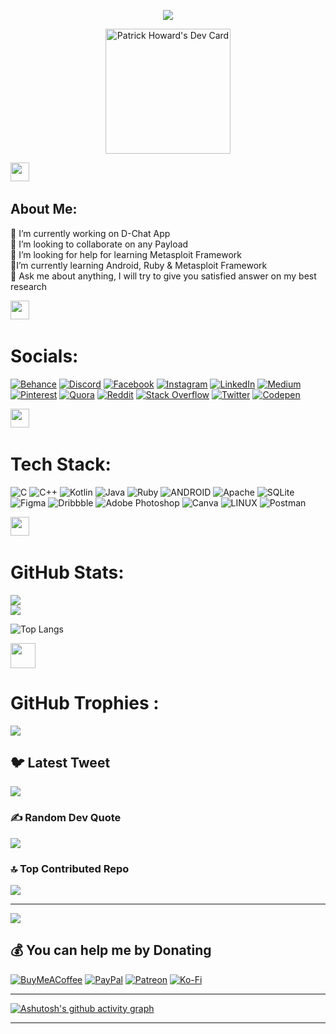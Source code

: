 <!-- <div align="center">
# <img src="https://user-images.githubusercontent.com/74038190/213844263-a8897a51-32f4-4b3b-b5c2-e1528b89f6f3.png" width="50px" /> &nbsp;Hi i'm Deep Golakiya &nbsp; <img src="https://user-images.githubusercontent.com/74038190/213844263-a8897a51-32f4-4b3b-b5c2-e1528b89f6f3.png" width="50px" />
</div>   -->
<p align="center">
    <img src="https://readme-typing-svg.demolab.com/?lines=Android%20app%20developer;Always%20learning%20new%20things&font=Fira%20Code&center=true&width=440&height=45&color=41bd0b&vCenter=true&pause=1000&size=22" /></a>
</p>

<p align="center" style="width: 100%;">
  <a href="https://app.daily.dev/phoward38"><img align="center" src="https://api.daily.dev/devcards/311e2833365f4f69a8d6242a9489b109.png?r=ylj" width="200" alt="Patrick Howard's Dev Card"/></a>

</p>


<summary align="left">
<img src="https://discords.com/_next/image?url=https%3A%2F%2Fcdn.discordapp.com%2Femojis%2F954826406720856084.gif%3Fv%3D1&w=64&q=75" width="30px"> ‎‎ <h2>About Me:</h2>
  </summary>

🔭 I’m currently working on D-Chat App<br>👯 I’m looking to collaborate on any Payload<br>🤝 I’m looking for help for learning Metasploit Framework<br>🌱I’m currently learning Android, Ruby & Metasploit Framework<br>💬 Ask me about anything, I will try to give you satisfied answer on my best research<br>




<summary align="left">
<img src="https://discords.com/_next/image?url=https%3A%2F%2Fcdn.discordapp.com%2Femojis%2F808336213073199155.gif%3Fv%3D1&w=64&q=75" width="30px"> ‎  ‎ <h1>Socials:</h1>
</summary>


[![Behance](https://img.shields.io/badge/Behance-1769ff?logo=behance&logoColor=white)](https://behance.net/deepbajud) [![Discord](https://img.shields.io/badge/Discord-%237289DA.svg?logo=discord&logoColor=white)](https://discord.gg/4VrHKAHpZf) [![Facebook](https://img.shields.io/badge/Facebook-%231877F2.svg?logo=Facebook&logoColor=white)](https://facebook.com/deep.golakiya) [![Instagram](https://img.shields.io/badge/Instagram-%23E4405F.svg?logo=Instagram&logoColor=white)](https://instagram.com/deep_golakiya_1) [![LinkedIn](https://img.shields.io/badge/LinkedIn-%230077B5.svg?logo=linkedin&logoColor=white)](https://linkedin.com/in/deep-golakiya-255bb2261) [![Medium](https://img.shields.io/badge/Medium-12100E?logo=medium&logoColor=white)](https://medium.com/@dbajud) [![Pinterest](https://img.shields.io/badge/Pinterest-%23E60023.svg?logo=Pinterest&logoColor=white)](https://pinterest.com/deepbajud) [![Quora](https://img.shields.io/badge/Quora-%23B92B27.svg?logo=Quora&logoColor=white)](https://quora.com/profile/Deep-Golakiya-7) [![Reddit](https://img.shields.io/badge/Reddit-%23FF4500.svg?logo=Reddit&logoColor=white)](https://reddit.com/user/deepbajud) [![Stack Overflow](https://img.shields.io/badge/-Stackoverflow-FE7A16?logo=stack-overflow&logoColor=white)](https://stackoverflow.com/users/21010520) [![Twitter](https://img.shields.io/badge/Twitter-%231DA1F2.svg?logo=Twitter&logoColor=white)](https://twitter.com/dbajud) [![Codepen](https://img.shields.io/badge/Codepen-000000?style=for-the-badge&logo=codepen&logoColor=white)](https://codepen.io/deepbajud) 

<summary align="left">
    <img src="https://discords.com/_next/image?url=https%3A%2F%2Fcdn.discordapp.com%2Femojis%2F948076505660018728.gif%3Fv%3D1&w=64&q=75" width="30px"> ‎ ‎ <h1> Tech Stack:</h1>
  </summary>

![C](https://img.shields.io/badge/c-%2300599C.svg?style=for-the-badge&logo=c&logoColor=white) ![C++](https://img.shields.io/badge/c++-%2300599C.svg?style=for-the-badge&logo=c%2B%2B&logoColor=white) ![Kotlin](https://img.shields.io/badge/kotlin-%230095D5.svg?style=for-the-badge&logo=kotlin&logoColor=white) ![Java](https://img.shields.io/badge/java-%23ED8B00.svg?style=for-the-badge&logo=java&logoColor=white) ![Ruby](https://img.shields.io/badge/ruby-%23CC342D.svg?style=for-the-badge&logo=ruby&logoColor=white) ![ANDROID](https://img.shields.io/badge/android-%2320232a.svg?style=for-the-badge&logo=android&logoColor=%a4c639) ![Apache](https://img.shields.io/badge/apache-%23D42029.svg?style=for-the-badge&logo=apache&logoColor=white) ![SQLite](https://img.shields.io/badge/sqlite-%2307405e.svg?style=for-the-badge&logo=sqlite&logoColor=white) 	![Figma](https://img.shields.io/badge/figma-%23F24E1E.svg?style=for-the-badge&logo=figma&logoColor=white) ![Dribbble](https://img.shields.io/badge/Dribbble-EA4C89?style=for-the-badge&logo=dribbble&logoColor=white) ![Adobe Photoshop](https://img.shields.io/badge/adobephotoshop-%2331A8FF.svg?style=for-the-badge&logo=adobephotoshop&logoColor=white) ![Canva](https://img.shields.io/badge/Canva-%2300C4CC.svg?style=for-the-badge&logo=Canva&logoColor=white) ![LINUX](https://img.shields.io/badge/Linux-FCC624?style=for-the-badge&logo=linux&logoColor=black) ![Postman](https://img.shields.io/badge/Postman-FF6C37?style=for-the-badge&logo=postman&logoColor=white)

<summary align="left">
    <img src="https://discords.com/_next/image?url=https%3A%2F%2Fcdn.discordapp.com%2Femojis%2F1095708048506503279.gif%3Fv%3D1&w=64&q=75" width="30px"> ‎ ‎ <h1>GitHub Stats:</h1>
  </summary> 
  
![](https://github-readme-stats.vercel.app/api?username=deepbajud&theme=tokyonight&hide_border=true&include_all_commits=true&count_private=false)<br/>
![](https://github-readme-streak-stats.herokuapp.com/?user=deepbajud&theme=tokyonight&hide_border=true)<br/>

![Top Langs](https://github-readme-stats.vercel.app/api/top-langs/?username=deepbajud&langs_count=20&card_width=450&theme=tokyonight&hide_border=true&include_all_commits=true)
<!--<a href="https://github.com/deepbajud/convoychat">
  <img height=350 align="center" src="https://github-readme-stats.vercel.app/api/top-langs?username=deepbajud&theme=tokyonight&hide_border=true&include_all_commits=true&count_private=false&layout=compact&langs_count=10&card_width=450" /><!--200,330-->
</a>


<!-- ![](https://github-readme-stats.vercel.app/api/top-langs/?username=deepbajud&theme=tokyonight&hide_border=true&include_all_commits=true&count_private=false&layout=compact) 
<hr>
<p><img align="left" src="https://github-readme-stats.vercel.app/api/top-langs?username=virajpatel16&show_icons=true&locale=en&layout=compact" alt="deepbajud" /></p>
<hr> -->



<summary align="left">
<img src="https://discords.com/_next/image?url=https%3A%2F%2Fcdn.discordapp.com%2Femojis%2F985735061200580609.gif%3Fv%3D1&w=64&q=75" width="40px"> <h1> GitHub Trophies : </h1> 
  </summary>

![](https://github-profile-trophy.vercel.app/?username=deepbajud&theme=tokyonight&no-frame=false&no-bg=false&margin-w=4)

## 🐦 Latest Tweet
[![](https://gtce.itsvg.in/api?username=dbajud)](https://github.com/VishwaGauravIn/github-twitter-card-embed)

### ✍️ Random Dev Quote
![](https://quotes-github-readme.vercel.app/api?type=horizontal&theme=tokyonight)

### 🔝 Top Contributed Repo
![](https://github-contributor-stats.vercel.app/api?username=deepbajud&limit=5&theme=dark&combine_all_yearly_contributions=true)

---
[![](https://visitcount.itsvg.in/api?id=deepbajud&icon=2&color=6)](https://visitcount.itsvg.in)

  ## 💰 You can help me by Donating
  [![BuyMeACoffee](https://img.shields.io/badge/Buy%20Me%20a%20Coffee-ffdd00?style=for-the-badge&logo=buy-me-a-coffee&logoColor=black)](https://buymeacoffee.com/dbajud) [![PayPal](https://img.shields.io/badge/PayPal-00457C?style=for-the-badge&logo=paypal&logoColor=white)](https://paypal.me/deep364210) [![Patreon](https://img.shields.io/badge/Patreon-F96854?style=for-the-badge&logo=patreon&logoColor=white)](https://patreon.com/DeepGolakiya) [![Ko-Fi](https://img.shields.io/badge/Ko--fi-F16061?style=for-the-badge&logo=ko-fi&logoColor=white)](https://ko-fi.com/deepgolakiya) 



<hr>

[![Ashutosh's github activity graph](https://github-readme-activity-graph.vercel.app/graph?username=deepbajud&bg_color=1a1b27&color=9e4c98&line=9e4c98&point=403d3d&area=true&hide_border=true)](https://linkedin.com/in/deep-golakiya-255bb2261)





<!--  ## 🐍 A Snake Eating my Contributions Graph
	
<p align = "center">
	<img src = "https://github.com/7oSkaaa/7oSkaaa/blob/output/github-contribution-grid-snake.svg?" alt = "Snake Game"/>
</p> -->


---

  
<!-- Proudly created with GPRM ( https://gprm.itsvg.in ) -->

